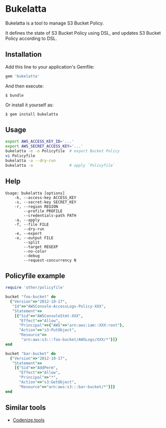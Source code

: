 # Bukelatta

Bukelatta is a tool to manage S3 Bucket Policy.

It defines the state of S3 Bucket Policy using DSL, and updates S3 Bucket Policy according to DSL.

## Installation

Add this line to your application's Gemfile:

```ruby
gem 'bukelatta'
```

And then execute:

    $ bundle

Or install it yourself as:

    $ gem install bukelatta

## Usage

```sh
export AWS_ACCESS_KEY_ID='...'
export AWS_SECRET_ACCESS_KEY='...'
bukelatta -e -o Policyfile  # export Bucket Policy
vi Policyfile
bukelatta -a --dry-run
bukelatta -a                # apply `Policyfile`
```

## Help

```
Usage: bukelatta [options]
    -k, --access-key ACCESS_KEY
    -s, --secret-key SECRET_KEY
    -r, --region REGION
        --profile PROFILE
        --credentials-path PATH
    -a, --apply
    -f, --file FILE
        --dry-run
    -e, --export
    -o, --output FILE
        --split
        --target REGEXP
        --no-color
        --debug
        --request-concurrency N
```

## Policyfile example

```ruby
require 'other/policyfile'

bucket "foo-bucket" do
  {"Version"=>"2012-10-17",
   "Id"=>"AWSConsole-AccessLogs-Policy-XXX",
   "Statement"=>
    [{"Sid"=>"AWSConsoleStmt-XXX",
      "Effect"=>"Allow",
      "Principal"=>{"AWS"=>"arn:aws:iam::XXX:root"},
      "Action"=>"s3:PutObject",
      "Resource"=>
       "arn:aws:s3:::foo-bucket/AWSLogs/XXX/*"}]}
end

bucket "bar-bucket" do
  {"Version"=>"2012-10-17",
   "Statement"=>
    [{"Sid"=>"AddPerm",
      "Effect"=>"Allow",
      "Principal"=>"*",
      "Action"=>"s3:GetObject",
      "Resource"=>"arn:aws:s3:::bar-bucket/*"}]}
end
```

## Similar tools
* [Codenize.tools](http://codenize.tools/)
